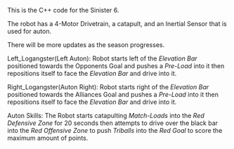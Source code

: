 This is the C++ code for the Sinister 6.

The robot has a 4-Motor Drivetrain, a catapult, and an Inertial Sensor that is used for auton.

There will be more updates as the season progresses.

Left_Logangster(Left Auton): Robot starts left of the *Elevation Bar* positioned towards the Opponents Goal and pushes a *Pre-Load* into it then repositions itself to face the *Elevation Bar* and drive into it.

Right_Logangster(Auton Right): Robot starts right of the *Elevation Bar* positioned towards the Alliances Goal and pushes a *Pre-Load* into it then repositions itself to face the *Elevation Bar* and drive into it.

Auton Skills: The Robot starts catapulting *Match-Loads* into the *Red Defensive Zone* for 20 seconds then attempts to drive over the black bar into the *Red Offensive Zone* to push *Triballs* into the *Red Goal* to score the maximum amount of points.